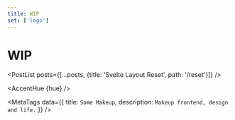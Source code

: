 ```yaml
---
title: WIP
set: ['logo']
---
```


# WIP

<Sep />

<PostList posts={[...posts, {title: 'Svelte Layout Reset', path: '/reset'}]} />

<AccentHue {hue} />

<MetaTags
	data={{
		title: `Some Makeup`,
		description: `Makeup frontend, design and life.`
	}}
/>

<script>
	import MetaTags from '/src/libs/MetaTags.svelte';
	import AccentHue from '/src/libs/AccentHue.svelte';
	import PostList from '/src/libs/PostList.svelte';
	import Sep from '/src/libs/Sep.svelte';

	export let posts;

	let hue = 358.7;
</script>

<script context="module">
	import listPosts from '../../libs/utils/getPosts.js';

	const markdownFiles = import.meta.globEager(`./*.md`);
	const getSlug = (path) => path.replace(/.*\/([^/]*)\..*$/, "$1");

	export const load = async ({ url }) => {
		const data = Object.keys(markdownFiles)
			.map((path) => {
				return {
					filePath: path,
					slug: getSlug(path),
					path: `${url.pathname}/${getSlug(path)}`,
					title: markdownFiles[path].metadata?.title || getSlug(path).replace(/-/, ' '),
					metadata: markdownFiles[path].metadata,
				};
			})
			.filter((item) => !['index'].includes(item.title));

		return {
			props: {
				posts: listPosts(data)([[`metadata.date`, 0], `title`])
			},
		};
	};
</script>
